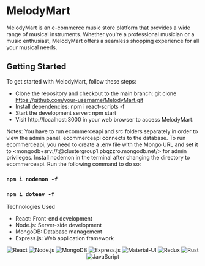 # MelodyMart

MelodyMart is an e-commerce music store platform that provides a wide range of musical instruments. Whether you're a professional musician or a music enthusiast, MelodyMart offers a seamless shopping experience for all your musical needs.

<h2>Getting Started</h2>

To get started with MelodyMart, follow these steps:
- Clone the repository and checkout to the main branch: git clone https://github.com/your-username/MelodyMart.git
- Install dependencies: npm i react-scripts -f
- Start the development server: npm start
- Visit http://localhost:3000 in your web browser to access MelodyMart.

Notes: You have to run ecommerceapi and src folders separately in order to view the admin panel. ecommerceapi connects to the database. To run ecommerceapi, you need to create a .env file with the Mongo URL and set it to <mongodb+srv://<username>:<password>@clustergroup1.pbqzzro.mongodb.net/> for admin privileges. Install nodemon in the terminal after changing the directory to ecommerceapi. Run the following command to do so:
  ### `npm i nodemon -f`
  ### `npm i dotenv -f`

Technologies Used
- React: Front-end development
- Node.js: Server-side development
- MongoDB: Database management
- Express.js: Web application framework

<p align = "center">
<img alt="React" src="https://img.shields.io/badge/React-20232A?style=for-the-badge&logo=react&logoColor=61DAFB" />
<img alt="Node.js" src="https://img.shields.io/badge/Node.js-43853D?style=for-the-badge&logo=node.js&logoColor=white" />
<img alt="MongoDB" src="https://img.shields.io/badge/MongoDB-4EA94B?style=for-the-badge&logo=mongodb&logoColor=white" />
<img alt="Express.js" src="https://img.shields.io/badge/Express.js-404D59?style=for-the-badge" />
<img alt="Material-UI" src="https://img.shields.io/badge/Material--UI-0081CB?style=for-the-badge&logo=material-ui&logoColor=white" />
<img alt="Redux" src="https://img.shields.io/badge/Redux-593D88?style=for-the-badge&logo=redux&logoColor=white" />
<img alt="Rust" src="https://img.shields.io/badge/Rust-000000?style=for-the-badge&logo=rust&logoColor=white" />
<img alt="JavaScript" src= "https://img.shields.io/badge/JavaScript-323330?style=for-the-badge&logo=javascript&logoColor=F7DF1E" />
</p>
